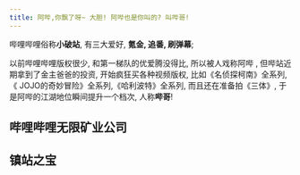 ```yaml
---
title: 阿哔,你飘了呀~ 大胆! 阿哔也是你叫的? 叫哔哥!
---
```


哔哩哔哩俗称**小破站**, 有三大爱好, **氪金, 追番, 刷弹幕**;

以前哔哩哔哩版权很少, 和第一梯队的优爱腾没得比, 所以被人戏称阿哔 , 但哔站近期拿到了金主爸爸的投资, 开始疯狂买各种视频版权, 比如《名侦探柯南》全系列,《 JOJO的奇妙冒险》全系列,《哈利波特》全系列, 而且还在准备拍《三体》, 于是阿哔的江湖地位瞬间提升一个档次, 人称**哔哥**!






## 哔哩哔哩无限矿业公司

## 镇站之宝
 